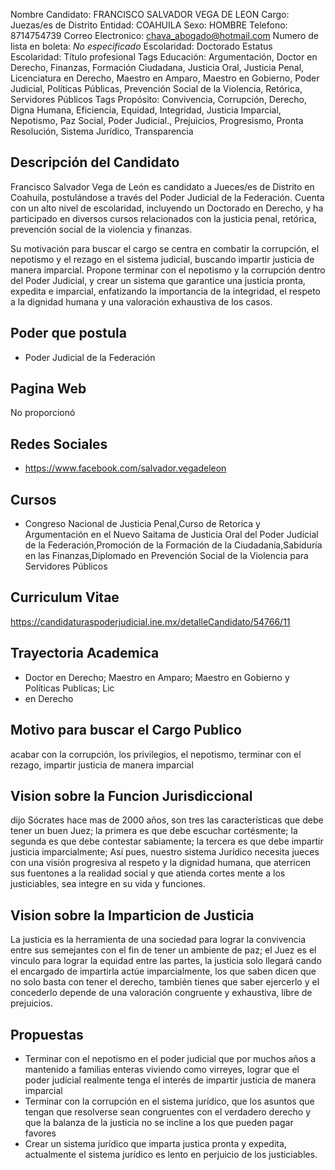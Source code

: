 Nombre Candidato: FRANCISCO SALVADOR VEGA DE LEON
Cargo: Juezas/es de Distrito
Entidad: COAHUILA
Sexo: HOMBRE
Telefono: 8714754739
Correo Electronico: chava_abogado@hotmail.com
Numero de lista en boleta: *No especificado*
Escolaridad: Doctorado
Estatus Escolaridad: Título profesional
Tags Educación: Argumentación, Doctor en Derecho, Finanzas, Formación Ciudadana, Justicia Oral, Justicia Penal, Licenciatura en Derecho, Maestro en Amparo, Maestro en Gobierno, Poder Judicial, Políticas Públicas, Prevención Social de la Violencia, Retórica, Servidores Públicos
Tags Propósito: Convivencia, Corrupción, Derecho, Digna Humana, Eficiencia, Equidad, Integridad, Justicia Imparcial, Nepotismo, Paz Social, Poder Judicial., Prejuicios, Progresismo, Pronta Resolución, Sistema Jurídico, Transparencia


## Descripción del Candidato 

Francisco Salvador Vega de León es candidato a Jueces/es de Distrito en Coahuila, postulándose a través del Poder Judicial de la Federación. Cuenta con un alto nivel de escolaridad, incluyendo un Doctorado en Derecho, y ha participado en diversos cursos relacionados con la justicia penal, retórica, prevención social de la violencia y finanzas. 

Su motivación para buscar el cargo se centra en combatir la corrupción, el nepotismo y el rezago en el sistema judicial, buscando impartir justicia de manera imparcial. Propone terminar con el nepotismo y la corrupción dentro del Poder Judicial, y crear un sistema que garantice una justicia pronta, expedita e imparcial, enfatizando la importancia de la integridad, el respeto a la dignidad humana y una valoración exhaustiva de los casos.


## Poder que postula

- Poder Judicial de la Federación


## Pagina Web

No proporcionó


## Redes Sociales

- https://www.facebook.com/salvador.vegadeleon


## Cursos

- Congreso Nacional de Justicia Penal,Curso de Retorica y Argumentación en el Nuevo Saitama de Justicia Oral del Poder Judicial de la Federación,Promoción de la Formación de la Ciudadanía,Sabiduría en las Finanzas,Diplomado en Prevención Social de la Violencia para Servidores Públicos


## Curriculum Vitae

https://candidaturaspoderjudicial.ine.mx/detalleCandidato/54766/11


## Trayectoria Academica

- Doctor en Derecho; Maestro en Amparo; Maestro en Gobierno y Políticas Publicas; Lic
- en Derecho


## Motivo para buscar el Cargo Publico

acabar con la corrupción, los privilegios, el nepotismo, terminar con el rezago, impartir justicia de manera imparcial


## Vision sobre la Funcion Jurisdiccional

dijo Sócrates hace mas de 2000 años, son tres las características que debe tener un buen Juez; la primera es que debe escuchar cortésmente; la segunda es que debe contestar sabiamente; la tercera es que debe impartir justicia imparcialmente; Así pues, nuestro sistema Jurídico necesita jueces con una visión progresiva al respeto y la dignidad humana, que aterricen sus fuentones a la realidad social y que atienda cortes mente a los justiciables, sea integre en su vida y funciones.


## Vision sobre la Imparticion de Justicia

La justicia es la herramienta de una sociedad para lograr la convivencia entre sus semejantes con el fin de tener un ambiente de paz; el Juez es el vinculo para lograr la equidad entre las partes, la justicia solo llegará cando el encargado de impartirla actúe imparcialmente, los que saben dicen que no solo basta con tener el derecho, también tienes que saber ejercerlo y el concederlo depende de una valoración congruente y exhaustiva, libre de prejuicios.


## Propuestas

- Terminar con el nepotismo en el poder judicial que por muchos años a mantenido a familias enteras viviendo como virreyes, lograr que el poder judicial realmente tenga el interés de impartir justicia de manera imparcial
- Terminar con la corrupción en el sistema jurídico, que los asuntos que tengan que resolverse sean congruentes con el verdadero derecho y que la balanza de la justicia no se incline a los que pueden pagar favores
- Crear un sistema jurídico que imparta justica pronta y expedita, actualmente el sistema jurídico es lento en perjuicio de los justiciables.

